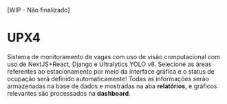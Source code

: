 [WIP - Não finalizado]
# UPX4
Sistema de monitoramento de vagas com uso de visão computacional com uso de NextJS+React, Django e Ultralytics YOLO v8.
Selecione as áreas referentes ao estacionamento por meio da interface gráfica e o status de ocupação será definido automaticamente! Todas as informações serão armazenadas na base de dados e mostradas na aba **relatórios**, e gráficos relevantes são processados na **dashboard**.
